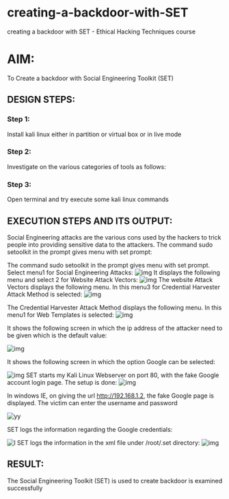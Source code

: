 
# creating-a-backdoor-with-SET
creating a backdoor with SET - Ethical Hacking Techniques course

# AIM:
To Create a backdoor with Social Engineering Toolkit (SET)

## DESIGN STEPS:

### Step 1:

Install kali linux either in partition or virtual box or in live mode


### Step 2:

Investigate on the various categories of tools as follows:

### Step 3:

Open terminal and try execute some kali linux commands

## EXECUTION STEPS AND ITS OUTPUT:
Social Engineering attacks are the various cons used by the hackers to trick people into providing sensitive data to 
the attackers. 
The command sudo setoolkit in the prompt gives menu with set prompt:

The command sudo setoolkit in the prompt gives menu with set prompt. Select menu1 for Social Engineering Attacks:
![img](Screenshot_2023-05-29_03_56_17.png)
It displays the following menu and select 2 for Website Attack Vectors:
![img](Screenshot_2023-05-29_03_56_37.png)
The website Attack Vectors displays the following menu. In this menu3 for Credential Harvester Attack Method is selected:
![img](Screenshot_2023-05-29_03_56_47.png)

The Credential Harvester Attack Method displays the following menu. In this menu1 for Web Templates is selected:
![img](Screenshot_2023-05-29_03_57_44.png)

It shows the following screen in which the ip address of the attacker need to be given which is the default value:

![img]( Screenshot_2023-05-29_03_57_57.png)

It shows the following screen in which the option Google can be selected:

![img]( Screenshot_2023-05-29_03_58_05.png)
SET starts my Kali Linux Webserver on port 80, with the fake Google account login page. The setup is done:
![img]( Screenshot_2023-05-29_04_02_27.png)


In windows IE, on giving the url http://192.168.1.2, the fake Google page is displayed. The victim can enter the username and password

![yy](https://github.com/praveenst13/creating-a-backdoor-with-SET/assets/118787793/2134f46c-b6de-4abb-9ddf-94885869c278)


SET logs the information regarding the Google credentials:

![l](https://github.com/praveenst13/creating-a-backdoor-with-SET/assets/118787793/569bac5b-8b6b-4f99-b679-bdf6e3878475)
SET logs the information in the xml file under /root/.set directory:
![img](Screenshot_2023-06-02_05_43_03.png)







## RESULT:
The Social Engineering Toolkit (SET) is used to create backdoor is  examined successfully











